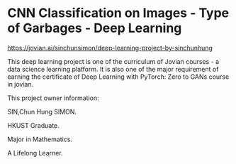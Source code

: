 # CNN Classification on Images - Type of Garbages - Deep Learning

https://jovian.ai/sinchunsimon/deep-learning-project-by-sinchunhung

This deep learning project is one of the curriculum of Jovian courses - a data science learning platform. It is also one of the major requirement of earning the certificate of Deep Learning with PyTorch: Zero to GANs course in jovian.

This project owner information:

SIN,Chun Hung SIMON. 

HKUST Graduate. 

Major in Mathematics.

A Lifelong Learner.
